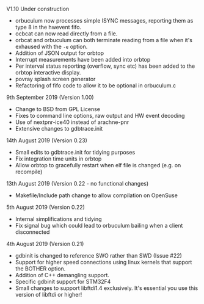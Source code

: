 V1.10 Under construction

* orbuculum now processes simple ISYNC messages, reporting them as type 8 in the hwevent fifo.
* ocbcat can now read directly from a file.
* orbcat and orbuculum can both terminate reading from a file when it's exhaused with the `-e` option.
* Addition of JSON output for orbtop
* Interrupt measurements have been added into orbtop
* Per interval status reporting (overflow, sync etc) has been
  added to the orbtop interactive display.
* povray splash screen generator
* Refactoring of fifo code to allow it to be optional in orbuculum.c

9th September 2019 (Version 1.00)

* Change to BSD from GPL License
* Fixes to command line options, raw output and HW event decoding
* Use of nextpnr-ice40 instead of arachne-pnr
* Extensive changes to gdbtrace.init 

14th August 2019 (Version 0.23)

* Small edits to gdbtrace.init for tidying purposes
* Fix integration time units in orbtop
* Allow orbtop to gracefully restart when elf file is changed (e.g. on recompile)

13th August 2019 (Version 0.22 - no functional changes)

* Makefile/Include path change to allow compilation on OpenSuse

5th August 2019 (Version 0.22)

* Internal simplifications and tidying
* Fix signal bug which could lead to orbuculum bailing when a client disconnected

4th August 2019 (Version 0.21)

* gdbinit is changed to reference SWO rather than SWD (Issue #22)
* Support for higher speed connections using linux kernels that support the BOTHER option.
* Addition of C++ demangling support.
* Specific gdbinit support for STM32F4
* Small changes to support libftdi1.4 exclusively. It's essential you use this version of libftdi or higher!

